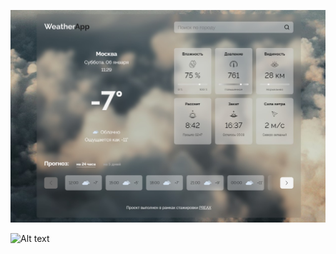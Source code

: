 ![Часть скриншота главной страницы](https://github.com/VMachihin/Weather_app-v1-vanilla-JS-/blob/main/app.jpg)


![Alt text](http://full/path/to/img.jpg "Optional title")
